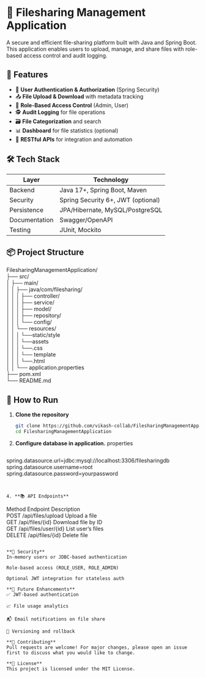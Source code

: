 # 📁 Filesharing Management Application

A secure and efficient file-sharing platform built with Java and Spring Boot. This application enables users to upload, manage, and share files with role-based access control and audit logging.

## 🚀 Features

- 🔐 **User Authentication & Authorization** (Spring Security)
- 📤 **File Upload & Download** with metadata tracking
- 👥 **Role-Based Access Control** (Admin, User)
- 🕵️ **Audit Logging** for file operations
- 🗃️ **File Categorization** and search
- 📊 **Dashboard** for file statistics (optional)
- 📄 **RESTful APIs** for integration and automation

## 🛠️ Tech Stack
                                                                                                 
| Layer         | Technology                     |
|--------------|---------------------------------|
| Backend       | Java 17+, Spring Boot, Maven   |
| Security      | Spring Security 6+, JWT (optional) |
| Persistence   | JPA/Hibernate, MySQL/PostgreSQL |
| Documentation | Swagger/OpenAPI                |
| Testing       | JUnit, Mockito                 |

## 📦 Project Structure

FilesharingManagementApplication/                                                                                                                                                               
├── src/                                                                                                                                                                                           
│ ├── main/                                                                                                                                                                                        
│ │ ├── java/com/filesharing/                                                                                                                                                                      
│ │ │ ├── controller/                                                                                                                                                                              
│ │ │ ├── service/                                                                                                                                                                                
│ │ │ ├── model/                                                                                                                                                                                   
│ │ │ ├── repository/                                                                                                                                                                              
│ │ │ └── config/                                                                                                                                                                                  
│ │ └── resources/                                                                                                                                                                                 
│ │ │ └──static/style                                                                                                                                                                              
│ │ │   └──assets                                                                                                                                                                                  
│ │ │   └──.css                                                                                                                                                                                    
│ │ │ └── template                                                                                                                                                                                 
│ │ │   └──.html                                                                                                                                                                                   
│ │ └── application.properties                                                                                                                                                                     
├── pom.xml                                                                                                                                                                                        
└── README.md                                                                                                                                                                                      


## 🧪 How to Run

1. **Clone the repository**
   ```bash
   git clone https://github.com/vikash-collab/FilesharingManagementApplication.git
   cd FilesharingManagementApplication

2. **Configure database in application.**
   properties
   ```
  spring.datasource.url=jdbc:mysql://localhost:3306/filesharingdb
  spring.datasource.username=root
  spring.datasource.password=yourpassword 
  ```


4. **📚 API Endpoints**
   ```
  Method	Endpoint	Description                                                                                                                                                                    
  POST	/api/files/upload	Upload a file                                                                                                                                                            
  GET	/api/files/{id}	Download file by ID                                                                                                                                                          
  GET	/api/files/user/{id}	List user’s files                                                                                                                                                      
  DELETE	/api/files/{id}	Delete file 
  ```
  
**🔐 Security**
In-memory users or JDBC-based authentication

Role-based access (ROLE_USER, ROLE_ADMIN)

Optional JWT integration for stateless auth
                                                                                                                                                                                                   
**🧰 Future Enhancements**
✅ JWT-based authentication

📈 File usage analytics

📬 Email notifications on file share

🧾 Versioning and rollback
                                                                                                                                                                                                   
**🤝 Contributing**
Pull requests are welcome! For major changes, please open an issue first to discuss what you would like to change.
                                                                                                                                                                                                   
**📄 License**
This project is licensed under the MIT License.
